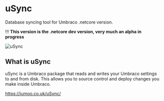 # uSync
Database syncing tool for Umbraco .netcore version.

!!! **This version is the .netcore dev version, very much an alpha in progress**

![uSync](https://github.com/KevinJump/uSync8/blob/v8/8.2/Screenshots/usyncprogress.gif "uSync Import Animation")


## What is uSync 

uSync is a Umbraco package that reads and writes your Umbraco settings to and from disk. This allows you to source control and deploy changes you make inside Umbraco.

https://jumoo.co.uk/uSync/
